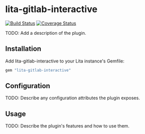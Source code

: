 # lita-gitlab-interactive

[![Build Status](https://travis-ci.org/natesholland/lita-gitlab-interactive.png?branch=master)](https://travis-ci.org/natesholland/lita-gitlab-interactive)
[![Coverage Status](https://coveralls.io/repos/natesholland/lita-gitlab-interactive/badge.png)](https://coveralls.io/r/natesholland/lita-gitlab-interactive)

TODO: Add a description of the plugin.

## Installation

Add lita-gitlab-interactive to your Lita instance's Gemfile:

``` ruby
gem "lita-gitlab-interactive"
```

## Configuration

TODO: Describe any configuration attributes the plugin exposes.

## Usage

TODO: Describe the plugin's features and how to use them.
